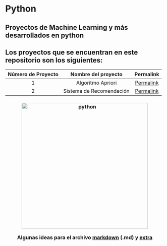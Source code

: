 # Python
## Proyectos de Machine Learning y más desarrollados en python 

## Los proyectos que se encuentran en este repositorio son los siguientes:

|Número de Proyecto|Nombre del proyecto|Permalink|
|:----------------:|:-----------------:|:-------:|
|    1    |Algoritmo Apriori|[Permalink](https://github.com/BlaeckHardt/Python/blob/a33d4299f0b019d31a033975db28865445de0305/Machine%20Learning/Algoritmo%20Apriori.ipynb)|
|    2    |Sistema de Recomendación|[Permalink](https://github.com/BlaeckHardt/Python/blob/eed96c53269f55f684218c6871ded5504d34ab97/Machine%20Learning/Sistema%20de%20Recomendaci%C3%B3n.ipynb)|

<h3 align="center"><img src="https://preview.redd.it/4f2g6f63zrl41.png?auto=webp&s=52ef5ad42a28c9edd931ca4f1a7a0cbb74c41288" alt="python" width="400" height="400"/>

Algunas ideas para el archivo [markdown](https://github.com/jfasebook/SoyInformatico/blob/master/README.md) (.md) y [extra](https://rahuldkjain.github.io/gh-profile-readme-generator/)

</h3>
